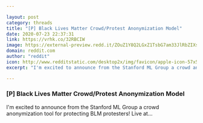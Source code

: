 ```yaml
---

layout: post
category: threads
title: "[P] Black Lives Matter Crowd/Protest Anonymization Model"
date: 2020-07-23 22:37:31
link: https://vrhk.co/32RBCIW
image: https://external-preview.redd.it/ZOuZ1Y8Q2LGxZ1TsbG7am33JlRbZIXsX__Vhh6_Lhpo.jpg?width=1200&height=628.272251309&auto=webp&crop=1200:628.272251309,smart&s=ea41bf85863798289a0af84f2f91437c7194d8b8
domain: reddit.com
author: "reddit"
icon: http://www.redditstatic.com/desktop2x/img/favicon/apple-icon-57x57.png
excerpt: "I'm excited to announce from the Stanford ML Group a crowd anonymization tool for protecting BLM protesters! Live at..."

---
```


### [P] Black Lives Matter Crowd/Protest Anonymization Model

I'm excited to announce from the Stanford ML Group a crowd anonymization tool for protecting BLM protesters! Live at...